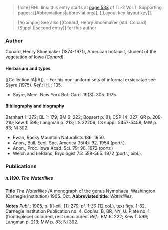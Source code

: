 > [!cite] BHL link: this entry starts at [page 533](https://www.biodiversitylibrary.org/item/103414#page/581/mode/1up) of TL-2 Vol. I.
> Supporting pages: [[Abbreviations|abbreviations]], [[Layout key|layout key]].

> [!example] See also [[Conard, Henry Shoemaker {std. Conard} (Suppl.)|second entry]] for this author

### Author

Conard, Henry Shoemaker (1874-1971), American botanist, student of the vegetation of Iowa (*Conard*).

#### Herbarium and types

[[Collection IA|IA]]. – For his non-uniform sets of informal exsiccatae see Sayre (1975).
*Ref*.: IH. : 135.
- Sayre, Mem. New York Bot. Gard. 19(3): 305. 1975.

#### Bibliography and biography

Barnhart 1: 372; BL 1: 179; BM 6: 222; Bossert p. 81; CSP 14: 327; GR p. 209-210; Kew 1: 599; Langman p. 213; LS 32206, LS suppl. 5457-5459; MW p. 83; NI 392.
- Ewan, Rocky Mountain Naturalists 186. 1950.
- Anon., Bull. Ecol. Soc. America 35(4): 92. 1954 (portr.).
- Anon., Proc. Iowa Acad. Sci. 79: 96. 1972 (portr.)
- Welch and LeBlanc, Bryologist 75: 558-565. 1972 (portr., bibl.).

### Publications

##### n.1190. The Waterlilies

**Title**
*The Waterlilies* /A monograph of the genus Nymphaea. Washington (Carnegie Institution) 1905. Oct.
**Abbreviated title**: *Waterlilies*.

**Notes**
*Publ*.: 1905, p. \[i\]-xiii, \[1\]-279, *pl. 1-30* (12 col.), text figs. 1-82, Carnegie Institution Publication no. 4. *Copies*: B, BR, NY, U. Plate no. 1 (frontispiece) coloured, rest uncoloured.
*Ref*.: BM 6: 222; Kew 1: 599; Langman p. 213; MW p. 83; NI 392.

